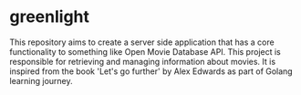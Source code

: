 # greenlight

This repository aims to create a server side application that has a core functionality to something like Open Movie Database API. This project 
is responsible for retrieving and managing information about movies. It is inspired from the book 'Let's go further' by Alex Edwards as part of Golang learning journey.
